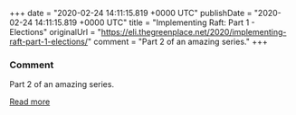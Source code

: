 
+++
date = "2020-02-24 14:11:15.819 +0000 UTC"
publishDate = "2020-02-24 14:11:15.819 +0000 UTC"
title = "Implementing Raft: Part 1 - Elections"
originalUrl = "https://eli.thegreenplace.net/2020/implementing-raft-part-1-elections/"
comment = "Part 2 of an amazing series."
+++

### Comment

Part 2 of an amazing series.

[Read more](https://eli.thegreenplace.net/2020/implementing-raft-part-1-elections/)
